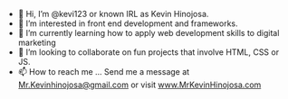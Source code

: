 - 👋 Hi, I’m @kevi123 or known IRL as Kevin Hinojosa.
- 👀 I’m interested in front end development and frameworks.
- 🌱 I’m currently learning how to apply web development skills to digital marketing
- 💞️ I’m looking to collaborate on fun projects that involve HTML, CSS or JS.
- 📫 How to reach me ... Send me a message at Mr.Kevinhinojosa@gmail.com or visit www.MrKevinHinojosa.com

<!---
kevi123/kevi123 is a ✨ special ✨ repository because its `README.md` (this file) appears on your GitHub profile.
You can click the Preview link to take a look at your changes.
--->
